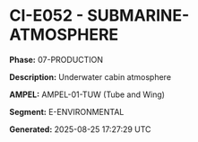 # CI-E052 - SUBMARINE-ATMOSPHERE

**Phase:** 07-PRODUCTION

**Description:** Underwater cabin atmosphere

**AMPEL:** AMPEL-01-TUW (Tube and Wing)

**Segment:** E-ENVIRONMENTAL

**Generated:** 2025-08-25 17:27:29 UTC
